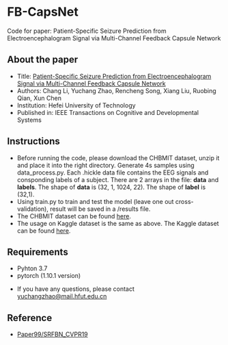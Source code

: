 # FB-CapsNet
Code for paper: Patient-Specific Seizure Prediction from Electroencephalogram Signal via Multi-Channel Feedback Capsule Network

## About the paper
* Title: [Patient-Specific Seizure Prediction from Electroencephalogram Signal via Multi-Channel Feedback Capsule Network](https://ieeexplore.ieee.org/document/9911679/)
* Authors: Chang Li, Yuchang Zhao, Rencheng Song, Xiang Liu, Ruobing Qian, Xun Chen
* Institution: Hefei University of Technology
* Published in: IEEE Transactions on Cognitive and Developmental Systems
## Instructions
* Before running the code, please download the CHBMIT dataset, unzip it and place it into the right directory. Generate 4s samples using data_process.py.  Each .hickle data file contains the EEG signals and consponding labels of a subject. There are 2 arrays in the file: **data** 
and **labels**. The shape of **data** is (32, 1, 1024, 22). The shape of **label** is (32,1). 
* Using train.py to train and test the model (leave one out cross-validation), result will be saved in a /results file.
* The CHBMIT dataset can be found [here](https://physionet.org/content/chbmit/1.0.0/).
* The usage on Kaggle dataset is the same as above. The Kaggle dataset can be found [here]( https://www.kaggle.com/c/seizure-prediction/data).

## Requirements
+ Pyhton 3.7
+ pytorch (1.10.1 version)
* If you have any questions, please contact yuchangzhao@mail.hfut.edu.cn

## Reference
* [Paper99/SRFBN_CVPR19](https://github.com/Paper99/SRFBN_CVPR19)
